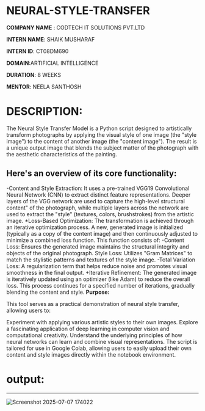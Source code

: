 # NEURAL-STYLE-TRANSFER

**COMPANY NAME** : CODTECH IT SOLUTIONS PVT.LTD

**INTERN NAME**: SHAIK MUSHARAF

**INTERN ID**: CT08DM690

**DOMAIN**:ARTIFICIAL INTELLIGENCE

**DURATION**: 8 WEEKS

**MENTOR**: NEELA SANTHOSH

# DESCRIPTION:
The Neural Style Transfer Model is a Python script designed to artistically transform photographs by applying the visual style of one image (the "style image") to the content of another image (the "content image"). The result is a unique output image that blends the subject matter of the photograph with the aesthetic characteristics of the painting.

## Here's an overview of its core functionality:

-Content and Style Extraction: It uses a pre-trained VGG19 Convolutional Neural Network (CNN) to extract distinct feature representations. Deeper layers of the VGG network are used to capture the high-level structural    content" of the photograph, while multiple layers across the network are used to extract the "style" (textures, colors, brushstrokes) from the artistic image.
*Loss-Based Optimization: The transformation is achieved through an iterative optimization process. A new, generated image is initialized (typically as a copy of the content image) and then continuously adjusted to minimize a combined loss function. This function consists of:
-Content Loss: Ensures the generated image maintains the structural integrity and objects of the original photograph.
Style Loss: Utilizes "Gram Matrices" to match the stylistic patterns and textures of the style image.
-Total Variation Loss: A regularization term that helps reduce noise and promotes visual smoothness in the final output.
+Iterative Refinement: The generated image is iteratively updated using an optimizer (like Adam) to reduce the overall loss. This process continues for a specified number of iterations, gradually blending the content and style.
**Purpose:**

This tool serves as a practical demonstration of neural style transfer, allowing users to:

Experiment with applying various artistic styles to their own images.
Explore a fascinating application of deep learning in computer vision and computational creativity.
Understand the underlying principles of how neural networks can learn and combine visual representations.
The script is tailored for use in Google Colab, allowing users to easily upload their own content and style images directly within the notebook environment.
# output:
---
![Screenshot 2025-07-07 174022](https://github.com/user-attachments/assets/b31e79a7-68f4-4bf2-a6c1-96a2409a0c08)


